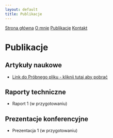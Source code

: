 ```yaml
---
layout: default
title: Publikacje
---
```

<div id="myMenu">
  <a href="/" class="menu-option">Strona główna</a>
  <a href="/about" class="menu-option">O mnie</a>
  <a href="/publications" class="menu-option">Publikacje</a>
  <a href="/contact" class="menu-option">Kontakt</a>
</div>

# Publikacje

## Artykuły naukowe
- [Link do Próbnego pliku - kliknij tutaj aby pobrać](/assets/pdfs/Probny_plik.pdf)

## Raporty techniczne
- Raport 1 (w przygotowaniu)

## Prezentacje konferencyjne
- Prezentacja 1 (w przygotowaniu)
